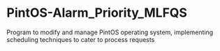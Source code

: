 # PintOS-Alarm_Priority_MLFQS
Program to modify and manage PintOS operating system, implementing scheduling techniques to cater to process requests
